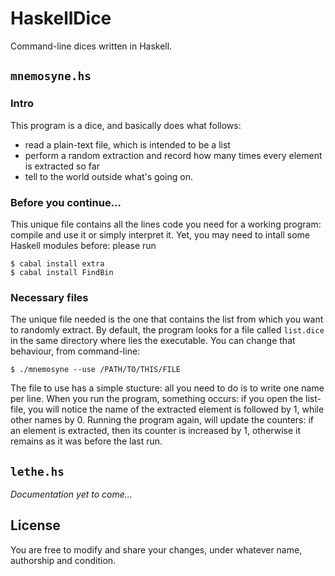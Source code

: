 # HaskellDice

Command-line dices written in Haskell.

## ```mnemosyne.hs```

### Intro

This program is a dice, and basically does what follows:
* read a plain-text file, which is intended to be a list
* perform a random extraction and record how many times every element is extracted so far
* tell to the world outside what's going on.
  
  
### Before you continue...
  
This unique file contains all the lines code you need for a working program: compile and use it or simply interpret it. Yet, you may need to intall some Haskell modules before: please run

```
$ cabal install extra
$ cabal install FindBin
```
    
### Necessary files
    
The unique file needed is the one that contains the list from which you want to randomly extract. By default, the program looks for a file called `list.dice` in the same directory where lies the executable. You can change that behaviour, from command-line:

```
$ ./mnemosyne --use /PATH/TO/THIS/FILE
```

The file to use has a simple stucture: all you need to do is to write one name per line. When you run the program, something occurs: if you open the list-file, you will notice the name of the extracted element is followed by 1, while other names by 0. Running the program again, will update the counters: if an element is extracted, then its counter is increased by 1, otherwise it remains as it was before the last run.

## ```lethe.hs```

*Documentation yet to come...*

## License

You are free to modify and share your changes, under whatever name, authorship and condition.

